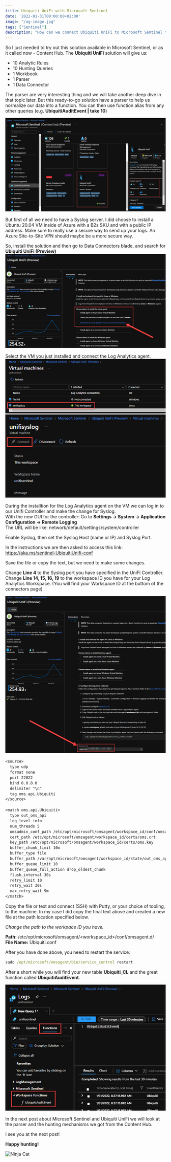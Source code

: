 ```yaml
---
title: Ubiquiti UniFi with Microsoft Sentinel
date: '2022-01-31T09:00:00+02:00'
image: "/og-image.jpg"
tags: ["Sentinel"]
description: "How can we connect Ubiquiti UniFi to Microsoft Sentinel to be able to look at the logs and data? What do we need to install to make this happend and what's included in the solution at Content Hub? Let's find out!"
---
```

So I just needed to try out this solution available in Microsoft Sentinel, or as it called now - Content Hub. The **Ubiquiti UniFi** solution will give us:

- 10 Analytic Rules
- 10 Hunting Queries
- 1 Workbook
- 1 Parser
- 1 Data Connector

The parser are very interesting thing and we will take another deep dive in that topic later. But this ready-to-go solution have a parser to help us normalize our data into a function. You can then use function alias from any other queries (e.g. **UbiquitiAuditEvent | take 10**)

![](./UniFi_Solution.jpg)

But first of all we need to have a Syslog server. I did choose to install a Ubuntu 20.04 VM inside of Azure with a B2s SKU and with a public IP address. Make sure to really use a secure way to send up your logs. An Azure Site-to-Site VPN should maybe be a more secure way. 

So, install the solution and then go to Data Connectors blade, and search for **Ubiquiti UniFi (Preview)**
![](./UniFi_Connector.jpg)

Select the VM you just installed and connect the Log Analytics agent.
![](./Unifi_Connector2.jpg)
![](./Unifi_Connector3.jpg)

During the installtion for the Log Analytics agent on the VM we can log in to our Unifi Controller and make the change for Syslog. </br>
With the new GUI for the controller: Go to **Settings -> System -> Application Configuration -> Remote Logging** </br>
The URL will be like: network/default/settings/system/controller

Enable Syslog, then set the Syslog Host (name or IP) and Syslog Port.

In the instructions we are then asked to access this link:
https://aka.ms/sentinel-UbiquitiUnifi-conf

Save the file or copy the text, but we need to make some changes.

Change **Line 4** to the Syslog port you have specified in the UniFi Controller.
Change **Line 14, 15, 16, 19** to the workspace ID you have for your Log Analytics Workspace. (You will find your Workspace ID at the buttom of the connectors page)

![](./Unifi_workspaceID.jpg)

```txt
<source>
  type udp
  format none
  port 22022
  bind 0.0.0.0
  delimiter "\n"
  tag oms.api.Ubiquiti
</source>

<match oms.api.Ubiquiti>
  type out_oms_api
  log_level info
  num_threads 5
  omsadmin_conf_path /etc/opt/microsoft/omsagent/workspace_id/conf/omsadmin.conf
  cert_path /etc/opt/microsoft/omsagent/workspace_id/certs/oms.crt
  key_path /etc/opt/microsoft/omsagent/workspace_id/certs/oms.key
  buffer_chunk_limit 10m
  buffer_type file
  buffer_path /var/opt/microsoft/omsagent/workspace_id/state/out_oms_api_ubiquiti*.buffer
  buffer_queue_limit 10
  buffer_queue_full_action drop_oldest_chunk
  flush_interval 30s
  retry_limit 10
  retry_wait 30s
  max_retry_wait 9m
</match>
```

Copy the file or text and connect (SSH) with Putty, or your choice of tooling, to the machine. In my case I did copy the final text above and created a new file at the path location specified below.

*Change the path to the workpace ID you have.*

**Path:** /etc/opt/microsoft/omsagent/<workspace_id>/conf/omsagent.d/ </br>
**File Name:** Ubiquiti.conf

After you have done above, you need to restart the service:
```cmd
sudo /opt/microsoft/omsagent/bin/service_control restart
```

After a short while you will find your new table **Ubiquiti_CL** and the great function called **UbiquitiAuditEvent**.

![](./Unifi_function.jpg)

In the next post about Microsoft Sentinel and Ubiquiti UniFi we will look at the parser and the hunting mechanisms we got from the Content Hub.

I see you at the next post!

**Happy hunting!**

![Ninja Cat](/ninja-cat.png)
